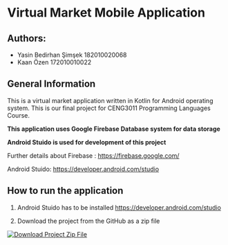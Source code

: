 # Virtual Market Mobile Application

## Authors:
- Yasin Bedirhan Şimşek 182010020068
- Kaan Özen 172010010022

## General Information

This is a virtual market application written in Kotlin for Android operating system. This is our final project for CENG3011 Programming Languages Course.

**This application uses Google Firebase Database system for data storage**

**Android Stuido is used for development of this project**

Further details about Firebase : https://firebase.google.com/

Android Stuido: https://developer.android.com/studio

## How to run the application

1. Android Stuido has to be installed https://developer.android.com/studio 

2. Download the project from the GitHub as a zip file

[![Download Project Zip File](https://drive.google.com/file/d/12ZRXRuU4Qhn3mHMgIrr8xeYWlfbczINo/view?usp=sharing "Download Project Zip File")](https://drive.google.com/file/d/12ZRXRuU4Qhn3mHMgIrr8xeYWlfbczINo/view?usp=sharing "Download Project Zip File")










